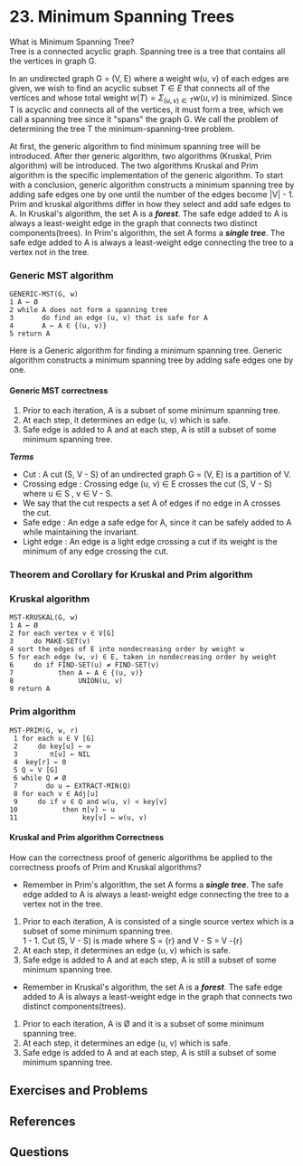 
# 23. Minimum Spanning Trees

What is Minimum Spanning Tree?  
Tree is a connected acyclic graph. Spanning tree is a tree that contains all the vertices in graph G.  


In an undirected graph G = (V, E) where a weight w(u, v) of each edges are given, we wish to find an acyclic subset $T \in E$ that connects all of the vertices and whose total weight $w(T) = \Sigma_{(u, v) \in T} w(u, v)$ is minimized. Since T is acyclic and connects all of the vertices, it must form a tree, which we call a spanning tree since it "spans" the graph G. We call the problem of determining the tree T the minimum-spanning-tree problem.  


At first, the generic algorithm to find minimum spanning tree will be introduced. After ther generic algorithm, two algorithms (Kruskal, Prim algorithm) will be introduced. The two algorithms Kruskal and Prim algorithm is the specific implementation of the generic algorithm. To start with a conclusion, generic algorithm constructs a minimum spanning tree by adding safe edges one by one until the number of the edges become |V| - 1.  
Prim and kruskal algorithms differ in how they select and add safe edges to A. In Kruskal's algorithm, the set A is a ***forest***. The safe edge added to A is always a least-weight edge in the graph that connects two distinct components(trees). In Prim's algorithm, the set A forms a ***single tree***. The safe edge added to A is always a least-weight edge connecting the tree to a vertex not in the tree.  


### Generic MST algorithm  
  ```
  GENERIC-MST(G, w) 
  1 A ← Ø 
  2 while A does not form a spanning tree 
  3       do find an edge (u, v) that is safe for A
  4       A ← A ∈ {(u, v)} 
  5 return A
  ```
Here is a Generic algorithm for finding a minimum spanning tree. Generic algorithm constructs a minimum spanning tree by adding safe edges one by one. 

#### Generic MST correctness
1. Prior to each iteration, A is a subset of some minimum spanning tree.  
2. At each step, it determines an edge (u, v) which is safe.  
3. Safe edge is added to A and at each step, A is still a subset of some minimum spanning tree.  

***Terms***
* Cut : A cut (S, V - S) of an undirected graph G = (V, E) is a partition of V.  
* Crossing edge : Crossing edge (u, v) ∈ E crosses the cut (S, V - S) where u ∈ S , v ∈ V - S.  
* We say that the cut respects a set A of edges if no edge in A crosses the cut.  
* Safe edge : An edge a safe edge for A, since it can be safely added to A while maintaining the invariant.  
* Light edge : An edge is a light edge crossing a cut if its weight is the minimum of any edge crossing the cut. 


### Theorem and Corollary for Kruskal and Prim algorithm


### Kruskal algorithm

  ```
  MST-KRUSKAL(G, w)
  1 A ← Ø 
  2 for each vertex v ∈ V[G]
  3     do MAKE-SET(v)
  4 sort the edges of E into nondecreasing order by weight w
  5 for each edge (w, v) ∈ E, taken in nondecreasing order by weight
  6     do if FIND-SET(u) ≠ FIND-SET(v)
  7           then A ← A ∈ {(u, v)} 
  8                UNION(u, v)
  9 return A
  ```


### Prim algorithm

  ```
  MST-PRIM(G, w, r) 
   1 for each u ∈ V [G] 
   2     do key[u] ← ∞
   3        π[u] ← NIL 
   4  key[r] ← 0 
   5 Q ← V [G] 
   6 while Q ≠ Ø 
   7       do u ← EXTRACT-MIN(Q) 
   8 for each v ∈ Adj[u] 
   9     do if v ∈ Q and w(u, v) < key[v] 
  10           then π[v] ← u
  11                key[v] ← w(u, v)
  ```


#### Kruskal and Prim algorithm Correctness
How can the correctness proof of generic algorithms be applied to the correctness proofs of Prim and Kruskal algorithms? 
* Remember in Prim's algorithm, the set A forms a ***single tree***. The safe edge added to A is always a least-weight edge connecting the tree to a vertex not in the tree.  
1. Prior to each iteration, A is consisted of a single source vertex which is a subset of some minimum spanning tree.  
1 - 1. Cut (S, V - S) is made where S = {r} and V - S = V -{r}  
2. At each step, it determines an edge (u, v) which is safe.  
3. Safe edge is added to A and at each step, A is still a subset of some minimum spanning tree.  


* Remember in Kruskal's algorithm, the set A is a ***forest***. The safe edge added to A is always a least-weight edge in the graph that connects two distinct components(trees).  
1. Prior to each iteration, A is Ø and it is a subset of some minimum spanning tree.  
2. At each step, it determines an edge (u, v) which is safe.  
3. Safe edge is added to A and at each step, A is still a subset of some minimum spanning tree.  

## Exercises and Problems

## References

## Questions
